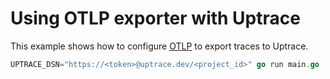 # Using OTLP exporter with Uptrace

This example shows how to configure
[OTLP](https://github.com/open-telemetry/opentelemetry-go/tree/main/exporters/otlp) to export traces
to Uptrace.

```go
UPTRACE_DSN="https://<token>@uptrace.dev/<project_id>" go run main.go
```
